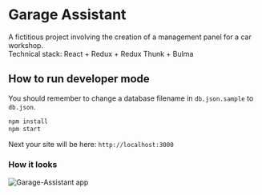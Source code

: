 # Garage Assistant
A fictitious project involving the creation of a management panel for a car workshop.  
Technical stack: React + Redux + Redux Thunk + Bulma

## How to run developer mode

You should remember to change a database filename in `db.json.sample` to `db.json`.

```javascript
npm install
npm start
```

Next your site will be here: `http://localhost:3000`

### How it looks
![Garage-Assistant app](http://serwer1843592.home.pl/static/images/github/garage-assistant-list.png)
